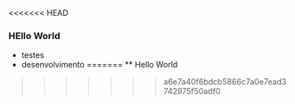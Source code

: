 <<<<<<< HEAD
### HEllo World
* testes
* desenvolvimento
=======
** Hello World
>>>>>>> a6e7a40f6bdcb5866c7a0e7ead3742975f50adf0
